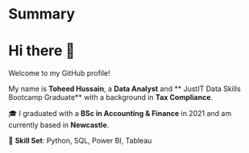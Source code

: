 # Summary
# Hi there 👋
Welcome to my GitHub profile!


My name is **Toheed Hussain**, a **Data Analyst** and ** JustIT Data Skills Bootcamp Graduate** with a background in **Tax Compliance**.

🎓 I graduated with a **BSc in Accounting & Finance** in 2021 and am currently based in **Newcastle**.

🔧 **Skill Set**: Python, SQL, Power BI, Tableau

